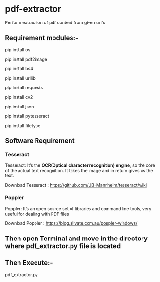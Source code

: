 # pdf-extractor
Perform extraction  of pdf content from given url's

## Requirement modules:-
pip install os

pip install pdf2image

pip install bs4

pip install urllib

pip install requests

pip install cv2

pip install json

pip install pytesseract

pip install filetype

## Software Requirement
### Tesseract
Tesseract: It’s the **OCR(Optical character recognition) engine**, so the core of the actual text recognition. It takes the image and in return gives us the text.

Download Tesseract : https://github.com/UB-Mannheim/tesseract/wiki

### Poppler

Poppler: It’s an open source set of libraries and command line tools, very useful for dealing with PDF files

Download Poppler : https://blog.alivate.com.au/poppler-windows/

## Then open Terminal and move in the directory where pdf_extractor.py file is located

## Then Execute:-
pdf_extractor.py
